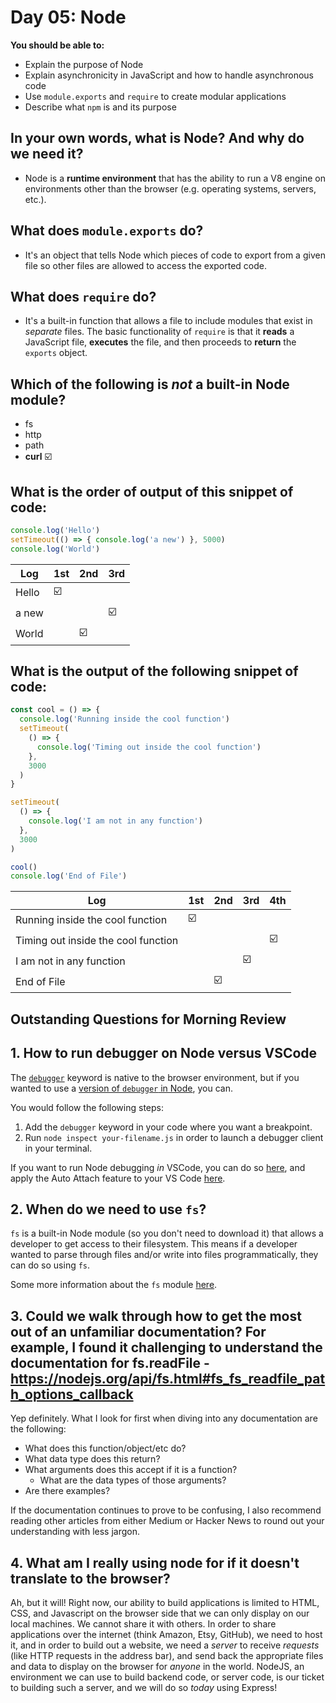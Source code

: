 # Day 05: Node

**You should be able to:**
- Explain the purpose of Node
- Explain asynchronicity in JavaScript and how to handle asynchronous code
- Use `module.exports` and `require` to create modular applications
- Describe what `npm` is and its purpose


## In your own words, what is Node? And why do we need it?

- Node is a **runtime environment** that has the ability to run a V8 engine on environments other than the browser (e.g. operating systems, servers, etc.).


## What does `module.exports` do?

- It's an object that tells Node which pieces of code to export from a given file so other files are allowed to access the exported code.


## What does `require` do?

- It's a built-in function that allows a file to include modules that exist in _separate_ files. The basic functionality of `require` is that it **reads** a JavaScript file, **executes** the file, and then proceeds to **return** the `exports` object.


## Which of the following is _not_ a built-in Node module?

- fs
- http
- path
- **curl** ☑️


## What is the order of output of this snippet of code:

```js
console.log('Hello')
setTimeout(() => { console.log('a new') }, 5000)
console.log('World')
```

| Log | 1st | 2nd | 3rd |
| --- | --- | --- | --- |
| Hello | ☑️ |  |  |
| a new |  |  | ☑️ |
| World |  | ☑️ |  |


## What is the output of the following snippet of code:

```js
const cool = () => {
  console.log('Running inside the cool function')
  setTimeout(
    () => {
      console.log('Timing out inside the cool function')
    },
    3000
  )
}

setTimeout(
  () => {
    console.log('I am not in any function')
  },
  3000
)

cool()
console.log('End of File')
```

| Log | 1st | 2nd | 3rd | 4th |
| --- | --- | --- | --- | --- |
| Running inside the cool function | ☑️ |  |  |  |
| Timing out inside the cool function |  |  |  | ☑️ |
| I am not in any function |  |  | ☑️ |  |
| End of File |  | ☑️ |  |  |

## Outstanding Questions for Morning Review

## 1. How to run debugger on Node versus VSCode
The [`debugger`](https://developer.mozilla.org/en-US/docs/Web/JavaScript/Reference/Statements/debugger) keyword is native to the browser environment, but if you wanted to use a [version of `debugger` in Node](https://nodejs.org/api/debugger.html), you can.

You would follow the following steps:
1. Add the `debugger` keyword in your code where you want a breakpoint.
2. Run `node inspect your-filename.js` in order to launch a debugger client in your terminal.

If you want to run Node debugging _in_ VSCode, you can do so [here](https://code.visualstudio.com/docs/nodejs/nodejs-debugging), and apply the Auto Attach feature to your VS Code [here](https://code.visualstudio.com/docs/nodejs/nodejs-debugging#_auto-attach).

## 2. When do we need to use `fs`?
`fs` is a built-in Node module (so you don't need to download it) that allows a developer to get access to their filesystem. This means if a developer wanted to parse through files and/or write into files programmatically, they can do so using `fs`.

Some more information about the `fs` module [here](https://nodejs.dev/learn/the-nodejs-fs-module).

## 3. Could we walk through how to get the most out of an unfamiliar documentation? For example, I found it challenging to understand the documentation for fs.readFile - https://nodejs.org/api/fs.html#fs_fs_readfile_path_options_callback
Yep definitely. What I look for first when diving into any documentation are the following:
- What does this function/object/etc do?
- What data type does this return?
- What arguments does this accept if it is a function?
  - What are the data types of those arguments?
- Are there examples?

If the documentation continues to prove to be confusing, I also recommend reading other articles from either Medium or Hacker News to round out your understanding with less jargon.

## 4. What am I really using node for if it doesn't translate to the browser?
Ah, but it will! Right now, our ability to build applications is limited to HTML, CSS, and Javascript on the browser side that we can only display on our local machines. We cannot share it with others. In order to share applications over the internet (think Amazon, Etsy, GitHub), we need to host it, and in order to build out a website, we need a _server_ to receive _requests_ (like HTTP requests in the address bar), and send back the appropriate files and data to display on the browser for _anyone_ in the world. NodeJS, an environment we can use to build backend code, or server code, is our ticket to building such a server, and we will do so _today_ using Express!
